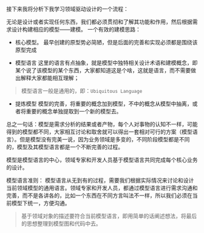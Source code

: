 接下来我将分析下我学习领域驱动设计的一个流程：

无论是设计或者实现任何东西，我们都必须贯彻和了解其功能和作用，然后根据需求设计构建相应的模型——建模。
一个有效的建模思路：

- 核心模型。
最早创建的原型势必简陋，但是后面的完善和实现必须都是围绕该原型完成

- 模型语言
这里的语言有点抽象，就是模型中独特相关设计术语和建模概念，即某个说了该模型的某个东西，大家都知道这是个啥，这就是语言，而不需要做出解释大家都能相互理解；
> 模型语言一般是通用的，即：`Ubiquitous Language`

- 提炼模型
模型的完善，将重要的概念加到模型，不中的概念从模型中抽离，或者将重要的概念单独提取到一个新的模型去。

总之一句话：模型是需求分析的结果或者产物，每个人对事物的认知不一样，可能得到的模型都不同，大家相互讨论和取舍就可以得出一套相对可行的方案（模型语言）。但是模型没有完美一说，因为业务领域是多变的，不同阶段模型都是不同的，模型及其模型语言都是一个不断完善的过程。

模型是模型语言的中心，领域专家和开发人员基于模型语言共同完成每个核心业务的设计。

模型语言准则：
模型语言从无到有的过程，需要我们根据实际情况来讨论和设计当前领域模型的通用语言。领域专家和开发人员，都通过模型语言进行需求沟通和完善，而不是各讲各的，比如一个东西在不同方言叫法不一样，所以我们必须在当前模型下统一，方便沟通。
> 基于领域对象的描述要符合当前模型语言，即用简单的话阐述想法，将最后的思想整理到模型图和代码中去。